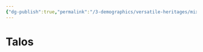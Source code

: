 ```yaml
---
{"dg-publish":true,"permalink":"/3-demographics/versatile-heritages/mixed-lineage/malakim/talos/","noteIcon":""}
---
```


# Talos
